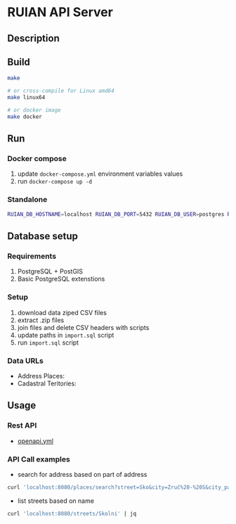 # RUIAN API Server

## Description

## Build

```bash
make

# or cross-compile for Linux amd64
make linux64

# or docker image
make docker
```

## Run

### Docker compose

1. update `docker-compose.yml` environment variables values
2. run `docker-compose up -d`

### Standalone

```bash
RUIAN_DB_HOSTNAME=localhost RUIAN_DB_PORT=5432 RUIAN_DB_USER=postgres RUIAN_DB_PASSWORD=password RUIAN_DB_NAME=ruian ./ruian-api
```

## Database setup

### Requirements

1. PostgreSQL + PostGIS
2. Basic PostgreSQL extenstions

### Setup

1. download data ziped CSV files
2. extract .zip files
3. join files and delete CSV headers with scripts
4. update paths in `import.sql` script
5. run `import.sql` script

### Data URLs

* Address Places:
* Cadastral Teritories:

## Usage

### Rest API

* [openapi.yml](./openapi.yml)

### API Call examples

* search for address based on part of address

```bash
curl 'localhost:8080/places/search?street=Sko&city=Zruč%20-%20S&city_part=Senec' | jq
```

* list streets based on name

```bash
curl 'localhost:8080/streets/Skolni' | jq
```
